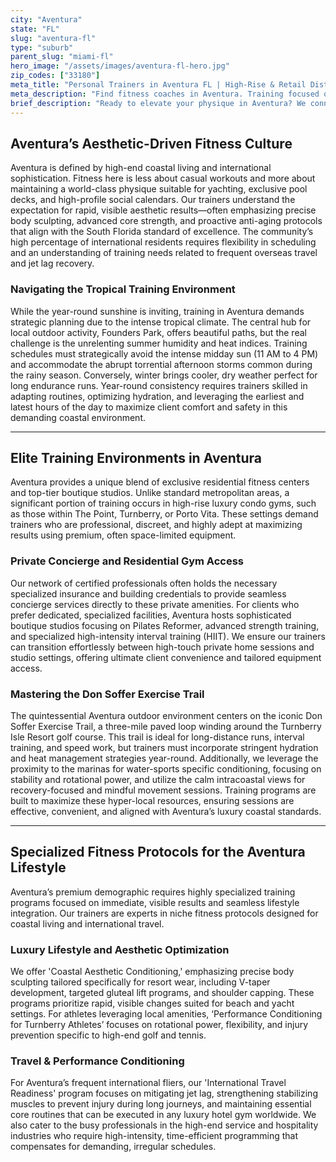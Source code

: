 ```yaml
---
city: "Aventura"
state: "FL"
slug: "aventura-fl"
type: "suburb"
parent_slug: "miami-fl"
hero_image: "/assets/images/aventura-fl-hero.jpg"
zip_codes: ["33180"]
meta_title: "Personal Trainers in Aventura FL | High-Rise & Retail District Fitness"
meta_description: "Find fitness coaches in Aventura. Training focused on high-rise residential amenities, international clients, and luxury shopping area wellness."
brief_description: "Ready to elevate your physique in Aventura? We connect you instantly with elite personal trainers specializing in aesthetic fitness, post-rehabilitation recovery, and luxury lifestyle programming. Skip the search; find your certified Aventura trainer today. Whether you train in a high-rise private gym, at Founders Park, or via concierge sessions in Sunny Isles, we tailor every routine to your high standards. Achieve the visible results demanded by South Florida living and secure your complimentary consultation now."
---
```

## Aventura’s Aesthetic-Driven Fitness Culture

Aventura is defined by high-end coastal living and international sophistication. Fitness here is less about casual workouts and more about maintaining a world-class physique suitable for yachting, exclusive pool decks, and high-profile social calendars. Our trainers understand the expectation for rapid, visible aesthetic results—often emphasizing precise body sculpting, advanced core strength, and proactive anti-aging protocols that align with the South Florida standard of excellence. The community’s high percentage of international residents requires flexibility in scheduling and an understanding of training needs related to frequent overseas travel and jet lag recovery.

### Navigating the Tropical Training Environment

While the year-round sunshine is inviting, training in Aventura demands strategic planning due to the intense tropical climate. The central hub for local outdoor activity, Founders Park, offers beautiful paths, but the real challenge is the unrelenting summer humidity and heat indices. Training schedules must strategically avoid the intense midday sun (11 AM to 4 PM) and accommodate the abrupt torrential afternoon storms common during the rainy season. Conversely, winter brings cooler, dry weather perfect for long endurance runs. Year-round consistency requires trainers skilled in adapting routines, optimizing hydration, and leveraging the earliest and latest hours of the day to maximize client comfort and safety in this demanding coastal environment.

---

## Elite Training Environments in Aventura

Aventura provides a unique blend of exclusive residential fitness centers and top-tier boutique studios. Unlike standard metropolitan areas, a significant portion of training occurs in high-rise luxury condo gyms, such as those within The Point, Turnberry, or Porto Vita. These settings demand trainers who are professional, discreet, and highly adept at maximizing results using premium, often space-limited equipment.

### Private Concierge and Residential Gym Access

Our network of certified professionals often holds the necessary specialized insurance and building credentials to provide seamless concierge services directly to these private amenities. For clients who prefer dedicated, specialized facilities, Aventura hosts sophisticated boutique studios focusing on Pilates Reformer, advanced strength training, and specialized high-intensity interval training (HIIT). We ensure our trainers can transition effortlessly between high-touch private home sessions and studio settings, offering ultimate client convenience and tailored equipment access.

### Mastering the Don Soffer Exercise Trail

The quintessential Aventura outdoor environment centers on the iconic Don Soffer Exercise Trail, a three-mile paved loop winding around the Turnberry Isle Resort golf course. This trail is ideal for long-distance runs, interval training, and speed work, but trainers must incorporate stringent hydration and heat management strategies year-round. Additionally, we leverage the proximity to the marinas for water-sports specific conditioning, focusing on stability and rotational power, and utilize the calm intracoastal views for recovery-focused and mindful movement sessions. Training programs are built to maximize these hyper-local resources, ensuring sessions are effective, convenient, and aligned with Aventura’s luxury coastal standards.

---

## Specialized Fitness Protocols for the Aventura Lifestyle

Aventura’s premium demographic requires highly specialized training programs focused on immediate, visible results and seamless lifestyle integration. Our trainers are experts in niche fitness protocols designed for coastal living and international travel.

### Luxury Lifestyle and Aesthetic Optimization

We offer 'Coastal Aesthetic Conditioning,' emphasizing precise body sculpting tailored specifically for resort wear, including V-taper development, targeted gluteal lift programs, and shoulder capping. These programs prioritize rapid, visible changes suited for beach and yacht settings. For athletes leveraging local amenities, ‘Performance Conditioning for Turnberry Athletes’ focuses on rotational power, flexibility, and injury prevention specific to high-end golf and tennis.

### Travel & Performance Conditioning

For Aventura’s frequent international fliers, our 'International Travel Readiness' program focuses on mitigating jet lag, strengthening stabilizing muscles to prevent injury during long journeys, and maintaining essential core routines that can be executed in any luxury hotel gym worldwide. We also cater to the busy professionals in the high-end service and hospitality industries who require high-intensity, time-efficient programming that compensates for demanding, irregular schedules.